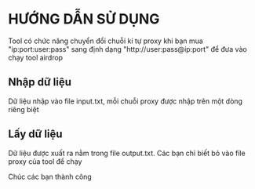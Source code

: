 <h1>HƯỚNG DẪN SỬ DỤNG</h1>
<p>
  Tool có chức năng chuyển đổi chuỗi kí tự proxy khi bạn mua "ip:port:user:pass"
  sang định dạng "http://user:pass@ip:port" để đưa vào chạy tool airdrop
</p>
<h2>Nhập dữ liệu</h2>
<p>
  Dữ liệu nhập vào file input.txt, mỗi chuỗi proxy được nhập trên một dòng riêng
  biệt
</p>
<h2>Lấy dữ liệu</h2>
<p>
  Dữ liệu được xuất ra nằm trong file output.txt. Các bạn chỉ biết bỏ vào file
  proxy của tool để chạy
</p>
<p>Chúc các bạn thành công</p>
